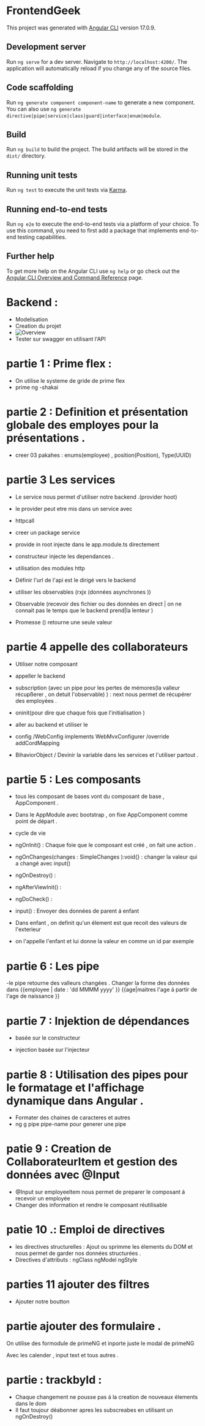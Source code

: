 # FrontendGeek

This project was generated with [Angular CLI](https://github.com/angular/angular-cli) version 17.0.9.

## Development server

Run `ng serve` for a dev server. Navigate to `http://localhost:4200/`. The application will automatically reload if you change any of the source files.

## Code scaffolding

Run `ng generate component component-name` to generate a new component. You can also use `ng generate directive|pipe|service|class|guard|interface|enum|module`.

## Build

Run `ng build` to build the project. The build artifacts will be stored in the `dist/` directory.

## Running unit tests

Run `ng test` to execute the unit tests via [Karma](https://karma-runner.github.io).

## Running end-to-end tests

Run `ng e2e` to execute the end-to-end tests via a platform of your choice. To use this command, you need to first add a package that implements end-to-end testing capabilities.

## Further help

To get more help on the Angular CLI use `ng help` or go check out the [Angular CLI Overview and Command Reference](https://angular.io/cli) page.


# Backend :
- Modelisation 
- Creation du projet 
- ![Overview](image.png)
- Tester sur swagger en utilisant l'API  

# partie 1 : Prime flex :  

- On utilise le systeme de gride de prime flex 
- prime ng 
-shakai 

# partie 2 : Definition et présentation globale des employes pour la présentations .
- creer 03 pakahes : enums(employee) , position(Position), Type(UUID)

# partie 3 Les services 
 
- Le service nous permet d'utiliser notre backend .(provider hoot)
- le provider peut etre mis dans un service avec 
- httpcall 

- creer un package service 

- provide in root injecte dans le app.module.ts directement 

- constructeur injecte les dependances . 

- utilisation des modules http

- Définir l'url de l'api est le dirigé vers le backend 

- utiliser les observables (rxjx (données asynchrones ))

- Observable (recevoir des fichier ou des données en direct | on ne connait pas le temps que le backend prend|la lenteur )

- Promesse () retourne une seule valeur 

# partie 4 appelle des collaborateurs 
- Utiliser notre composant 

- appeller le backend 

- subscription (avec un pipe pour les pertes de mémores(la valleur récupßerer , on detuit l'observable) ) : next nous permet de récupérer des employées . 

- oninit(pour dire que chaque fois que l'initialisation  )

- aller au backend et utiliser le 

- config /WebConfig implements WebMvxConfigurer /override addCordMapping 

- BihaviorObject / Devinir la variable dans les services et l'utiliser partout .
 
# partie 5 : Les composants 

- tous les composant de bases vont du composant de base , AppComponent . 

- Dans le AppModule avec bootstrap , on fixe AppComponent comme point de départ .

- cycle de vie 
- ngOnInit() : Chaque foie que le composant est créé , on fait une action .
- ngOnChanges(changes : SimpleChanges ):void{}  : changer la valeur qui a changé avec input()
- ngOnDestroy() : 
- ngAfterViewInit() : 
- ngDoCheck() : 

- input() : Envoyer des données de parent á enfant 
- Dans enfant , on definit qu'un élement est que recoit des valeurs de l'exterieur 
- on l'appelle l'enfant et lui donne la valeur en comme un id par exemple 

# partie 6 : Les pipe 

-le pipe retourne des valleurs changées . Changer la forme des données dans 
{{employee | date : 'dd MMMM yyyy' }}
{{age|maitres l'age á partir de l'age de naissance }}

# partie 7 : Injektion de dépendances 

- basée sur le constructeur 

- injection basée sur l'injecteur 

# partie 8 : Utilisation des pipes pour le formatage et l'affichage dynamique dans Angular .

- Formater des chaines de caracteres et autres 
- ng g pipe pipe-name pour generer une pipe 

# patie 9 : Creation de CollaborateurItem et gestion des données avec @Input 

- @Input sur employeeItem nous permet de preparer le composant á recevoir un employée 
- Changer des information et rendre le composant réutilisable 

# patie 10 .: Emploi de directives 

- les directives structurelles : Ajout ou sprimme les élements du DOM et nous permet de garder nos données structurées . 
- Directives d'attributs : ngClass ngModel ngStyle

# parties 11 ajouter des filtres 
- Ajouter notre boutton 


# partie ajouter des formulaire . 
On utilise des formodule de primeNG et inporte juste le modal de primeNG 

Avec les calender , input text et tous autres . 

# partie : trackbyId :
- Chaque changement ne pousse pas á la creation de nouveaux élements dans le dom 
- Il faut toujour déabonner apres les subscreabes en utilisant un ngOnDestroy() 